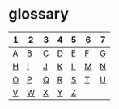 # glossary


| 1 | 2 | 3 | 4 | 5 | 6 | 7 |
|---|---|---|---|---|---|---|
| [A](a/index.md) | [B](b/index.md) | [C](c/index.md) | [D](d/index.md) | [E](e/index.md) | [F](f/index.md) | [G](g/index.md) | 
| [H](h/index.md) | [I](i/index.md) | [J](j/index.md) | [K](k/index.md) | [L](l/index.md) | [M](m/index.md) | [N](n/index.md) | 
| [O](o/index.md) | [P](p/index.md) | [Q](q/index.md) | [R](r/index.md) | [S](s/index.md) | [T](t/index.md) | [U](u/index.md) | 
| [V](v/index.md) | [W](w/index.md) | [X](x/index.md) | [Y](y/index.md) | [Z](z/index.md) |
